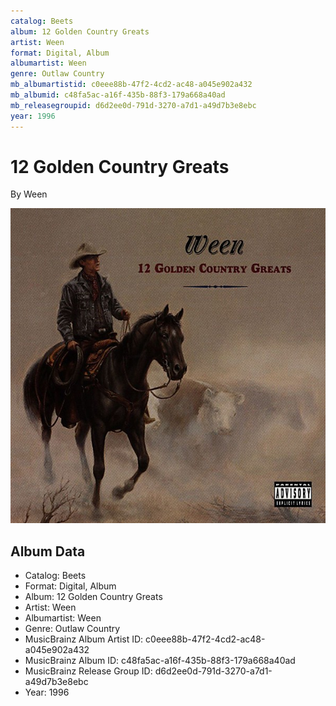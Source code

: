 ```yaml
---
catalog: Beets
album: 12 Golden Country Greats
artist: Ween
format: Digital, Album
albumartist: Ween
genre: Outlaw Country
mb_albumartistid: c0eee88b-47f2-4cd2-ac48-a045e902a432
mb_albumid: c48fa5ac-a16f-435b-88f3-179a668a40ad
mb_releasegroupid: d6d2ee0d-791d-3270-a7d1-a49d7b3e8ebc
year: 1996
---
```


# 12 Golden Country Greats

By Ween

![](../../assets/beetscovers/Ween-12_Golden_Country_Greats.jpg)

## Album Data

- Catalog: Beets
- Format: Digital, Album
- Album: 12 Golden Country Greats
- Artist: Ween
- Albumartist: Ween
- Genre: Outlaw Country
- MusicBrainz Album Artist ID: c0eee88b-47f2-4cd2-ac48-a045e902a432
- MusicBrainz Album ID: c48fa5ac-a16f-435b-88f3-179a668a40ad
- MusicBrainz Release Group ID: d6d2ee0d-791d-3270-a7d1-a49d7b3e8ebc
- Year: 1996

